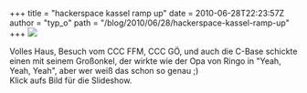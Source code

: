 +++
title = "hackerspace kassel ramp up"
date = 2010-06-28T22:23:57Z
author = "typ_o"
path = "/blog/2010/06/28/hackerspace-kassel-ramp-up"
+++
[![](https://flipdot.org/blog/uploads/slides.jpg)](https://flipdot.org/blog/uploads/slideshows/offtuer2010-06/)

Volles Haus, Besuch vom CCC FFM, CCC GÖ, und auch die C-Base schickte
einen mit seinem Großonkel, der wirkte wie der Opa von Ringo in "Yeah,
Yeah, Yeah", aber wer weiß das schon so genau ;)  
Klick aufs Bild für die Slideshow.
